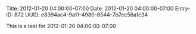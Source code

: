 Title: 2012-01-20 04:00:00-07:00
Date: 2012-01-20 04:00:00-07:00
Entry-ID: 872
UUID: e8394ac4-9a11-4980-8544-7b7ec56a1c34

This is a test for 2012-01-20 04:00:00-07:00
